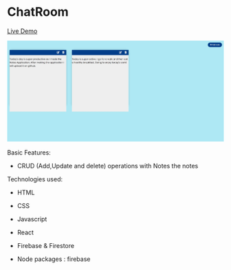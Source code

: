 # ChatRoom

<a href="">Live Demo</a>

<img src="https://github.com/ahmadrazach/Javascript-Challanges/blob/main/notes-app/thumbnail.jpg" alt="Demo image"/>

Basic Features:

- CRUD (Add,Update and delete) operations with Notes the notes

Technologies used:

- HTML
- CSS
- Javascript
- React
- Firebase & Firestore

- Node packages : firebase
